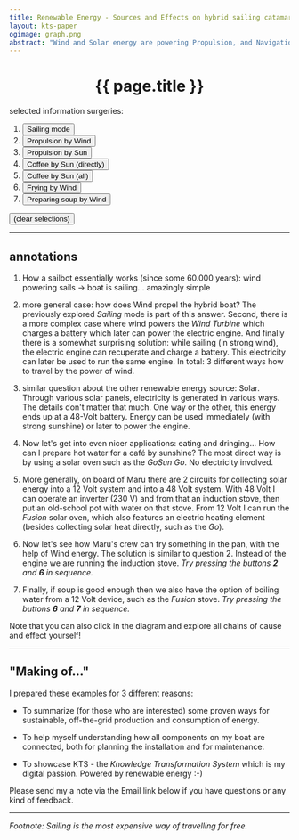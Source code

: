 ```yaml
---
title: Renewable Energy - Sources and Effects on hybrid sailing catamaran Maru
layout: kts-paper
ogimage: graph.png
abstract: "Wind and Solar energy are powering Propulsion, and Navigation and Cooking in various redundant ways - some more obvious than others."
---
```

<script src="/lib/graph.js" type="text/ecmascript"></script>
<script>
      var sdoc
      window.addEventListener("load", function()
      {
        sdoc = document.getElementById("graph_1").getSVGDocument()
      })

      function a0()
      {
        onpress( sdoc, "e"              )
        onpress( sdoc, "s"              )
        onclick( sdoc, "MARU-139"       )
      }
      function a1()
      {
        onpress( sdoc, "e"              )
        onclick( sdoc, "NAVIGARE-14"	)
        onclick( sdoc, "UNIVERSAL-23"	)
        onpress( sdoc, "j"              )
      }
      function a2()
      {
        onpress( sdoc, "e"		)
        onclick( sdoc, "NAVIGARE-14"	)
        onclick( sdoc, "UNIVERSAL-22"	)
        onpress( sdoc, "j"              )
      }
      function a3()
      {
        onpress( sdoc, "e"		)
        onclick( sdoc, "BOGOI-557"	)
        onclick( sdoc, "NAVIGARE-41"	)
        onpress( sdoc, "j"              )
      }
      function a4()
      {
        onpress( sdoc, "e"		)
        onclick( sdoc, "NAVIGARE-41"	)
        onclick( sdoc, "UNIVERSAL-22"	)
        onpress( sdoc, "j"              )
      }
      function a5()
      {
        onpress( sdoc, "e"		)
        onclick( sdoc, "MARU-400"	)
        onclick( sdoc, "UNIVERSAL-23"	)
        onpress( sdoc, "j"              )
      }
      function a6()
      {
        onpress( sdoc, "e"		)
        onclick( sdoc, "NAVIGARE-42"	)
        onclick( sdoc, "UNIVERSAL-23"	)
        onpress( sdoc, "j"              )
      }
      function e()
      {
        onpress( sdoc, "e"		)
      }
    </script>

# <center>{{ page.title }}</center>

<object class="clear" id="graph_1" width="100%" data="graph-local.svg" type="image/svg+xml" alt="knowledge map" ></object>


selected information surgeries:

1. <button onclick="a0()">Sailing mode</button>
2. <button onclick="a1()">Propulsion by Wind</button>
3. <button onclick="a2()">Propulsion by Sun</button>
4. <button onclick="a3()">Coffee by Sun (directly)</button>
5. <button onclick="a4()">Coffee by Sun (all)</button>
6. <button onclick="a5()">Frying by Wind</button>
7. <button onclick="a6()">Preparing soup by Wind</button>

<button onclick="e()">(clear selections)</button>

---

## annotations

1. How a sailbot essentially works (since some 60.000 years): wind powering sails -> boat is sailing... amazingly simple

2. more general case: how does Wind propel the hybrid boat? The previously explored *Sailing* mode is part of this answer. Second, there is a more complex case where wind powers the *Wind Turbine* which charges a battery which later can power the electric engine. And finally there is a somewhat surprising solution: while sailing (in strong wind), the electric engine can recuperate and charge a battery. This electricity can later be used to run the same engine. In total: 3 different ways how to travel by the power of wind.

3. similar question about the other renewable energy source: Solar. Through various solar panels, electricity is generated in various ways. The details don't matter that much. One way or the other, this energy ends up at a 48-Volt battery. Energy can be used immediately (with strong sunshine) or later to power the engine.

4. Now let's get into even nicer applications: eating and dringing... How can I prepare hot water for a café by sunshine? The most direct way is by using a solar oven such as the *GoSun Go*. No electricity involved.

5. More generally, on board of Maru there are 2 circuits for collecting solar energy into a 12 Volt system and into a 48 Volt system. With 48 Volt I can operate an inverter (230 V) and from that an induction stove, then put an old-school pot with water on that stove. From 12 Volt I can run the *Fusion* solar oven, which also features an electric heating element (besides collecting solar heat directly, such as the *Go*).

6. Now let's see how Maru's crew can fry something in the pan, with the help of Wind energy. The solution is similar to question 2. Instead of the engine we are running the induction stove. _Try pressing the buttons **2** and **6** in sequence._

7. Finally, if soup is good enough then we also have the option of boiling water from a 12 Volt device, such as the *Fusion* stove. _Try pressing the buttons **6** and **7** in sequence._

Note that you can also click in the diagram and explore all chains of cause and effect yourself!

---

## "Making of..."

I prepared these examples for 3 different reasons:

- To summarize (for those who are interested) some proven ways for sustainable, off-the-grid production and consumption of energy.

- To help myself understanding how all components on my boat are connected, both for planning the installation and for maintenance.

- To showcase KTS - the *Knowledge Transformation System* which is my digital passion. Powered by renewable energy :-)


Please send my a note via the Email link below if you have questions or any kind of feedback.


---
*Footnote: Sailing is the most expensive way of travelling for free.*
